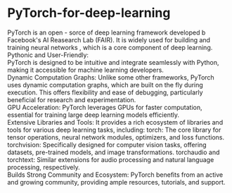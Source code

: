 # PyTorch-for-deep-learning
PyTorch is an open - sorce of deep learning framework developed b Facebook's AI Reasearch Lab (FAIR). It is widely used for building and training neural networks , which is a core component of deep learning.
<br>
Pythonic and User-Friendly:
<br>
PyTorch is designed to be intuitive and integrate seamlessly with Python, making it accessible for machine learning developers.
<br>
Dynamic Computation Graphs:
Unlike some other frameworks, PyTorch uses dynamic computation graphs, which are built on the fly during execution. This offers flexibility and ease of debugging, particularly beneficial for research and experimentation.
<br>
GPU Acceleration:
PyTorch leverages GPUs for faster computation, essential for training large deep learning models efficiently.
<br>
Extensive Libraries and Tools:
It provides a rich ecosystem of libraries and tools for various deep learning tasks, including:
torch: The core library for tensor operations, neural network modules, optimizers, and loss functions.
torchvision: Specifically designed for computer vision tasks, offering datasets, pre-trained models, and image transformations.
torchaudio and torchtext: Similar extensions for audio processing and natural language processing, respectively.
<br>
Builds Strong Community and Ecosystem:
PyTorch benefits from an active and growing community, providing ample resources, tutorials, and support.
